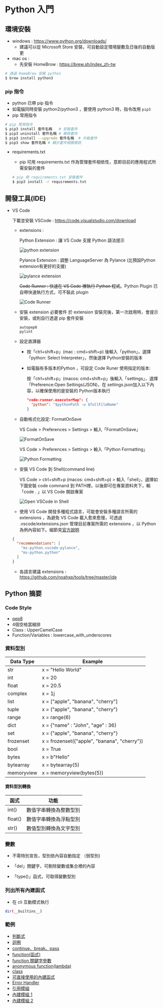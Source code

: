 # Python 入門

## 環境安裝

- windows : <https://www.python.org/downloads/>
  - 建議可以從 Microsoft Store 安裝，可自動設定環境變數及日後的自動版更
- mac os :
  - 先安裝 HomeBrow : <https://brew.sh/index_zh-tw>

```bash
# 透過 HomeBrew 安裝 python
$ brew install python3
```

### pip 指令

- python 已帶 pip 指令
- 如電腦同時安裝 python2/python3 ，要使用 python3 時，指令改用 `pip3`
- pip 常用指令

```bash
# pip 常用指令
$ pip3 install 套件名稱   # 安裝套件
$ pip3 uninstall 套件名稱 # 移除套件
$ pip3 install --upgrade 套件名稱  # 升級套件
$ pip3 show 套件名稱 # 顯示套件相關資訊
```

- requirements.txt

  - pip 可用 requirements.txt 作為管理套件相依性，意即目前的應用程式所需安裝的套件

  ```bash
  # pip 用 requirements.txt 安裝套件
  $ pip3 install -r requirements.txt
  ```


## 開發工具(IDE)

- VS Code

  下載並安裝 VSCode : <https://code.visualstudio.com/download>

  - extensions :

    Python Extension : 讓 VS Code 支援 Python 語法提示

    ![python extension](./docs/python-extension.png)

    Pylance Extension : 調整 LanguageServer 為 Pylance (比預設Python extension有更好的支援)

    ![pylance extension](./docs/pylance-extension.png)

    ~~Code Runner : 快速在 VS Code 裡執行 Python 程式~~。Python Plugin 已自帶快速執行方式，可不裝此 plugin

    ![Code Runner](./docs/code-runner-extension.png)

  - 安裝 extension 必要套件
    於 extension 安裝完後，第一次啟用時，會提示安裝，或則自行透選 pip 套件安裝

    ```docs
    autopep8
    pylint
    ```

  - 設定直譯器

    - 按「ctrl+shift+p」(mac : cmd+shift+p) 後輸入「python」，選擇「python: Select Interpreter」，然後選擇 Python安裝的版本
    - 如電腦有多版本的Python ，可設定 Code Runer 使用指定的版本:

      按「ctrl+shift+p」(macos: cmd+shift+p」後輸入「settings」，選擇「Preference:Open Settings(JSON)，在 settings.json加入以下內容，以確保使用的是安裝的 Python版本執行

      ```JSON
      "code-runner.executorMap": {
        "python": "$pythonPath -u $fullFileName"
      }
      ```

  - 自動格式化設定: FormatOnSave

    VS Code > Preferences > Settings > 輸入「FormatOnSave」

    ![FormatOnSave](./docs/format-on-save.png)

    VS Code > Preferences > Settings > 輸入「Python Formatting」

    ![Python Formatting](./docs/format-autopep8.png)

  - 安裝 VS Code 到 Shell(command line)

    VS Code > ctrl+shift+p (macos: cmd+shift+p) > 輸入「shell」，選擇如下圖安裝 code command 到 PATH裡，以後即可在專案資料夾下，輸「code . 」以 VS Code 開啟專案

    ![Open VSCode in Shell](./docs/shell-open.png)

  - 使用 VS Code 開發多種程式語言，可能會安裝多種語言所需的 extensions ，為避免 VS Code 載入愈來愈慢，可透過 .vscode/extensions.json 管理目前專案所需的 extensions ，以 Python 為例內容如下。細節見[官方說明](https://code.visualstudio.com/docs/editor/extension-gallery#_workspace-recommended-extensions)

  ```json
  {
    "recommendations": [
      "ms-python.vscode-pylance",
      "ms-python.python"
    ]
  }
  ```

  - 各語言建議 extensions : https://github.com/noahxp/tools/tree/master/ide

## Python 摘要

### Code Style

- [pep8](https://www.python.org/dev/peps/pep-0008/)
- 4個空格當縮排
- Class : UpperCamelCase
- Function/Variables : lowercase_with_underscores

### 資料型別

Data Type | Example
----------|--------------------
str | x = "Hello World"
int | x = 20
float | x = 20.5
complex | x = 1j
list | x = ["apple", "banana", "cherry"]
tuple | x = ("apple", "banana", "cherry")
range | x = range(6)
dict | x = {"name" : "John", "age" : 36}
set | x = {"apple", "banana", "cherry"}
frozenset | x = frozenset({"apple", "banana", "cherry"})
bool | x = True
bytes | x = b"Hello"
bytearray | x = bytearray(5)
memoryview | x = memoryview(bytes(5))

#### 資料型別轉換

函式 | 功能
----|-------------------------
int() | 數值字串轉換為整數型別
float() | 數值字串轉換為浮點型別
str() | 數值型別轉換為文字型別

### 變數

- 不需特別宣告，型別依內容自動指定 （弱型別)

- 「del」關鍵字，可刪除變數或集合裡的內容

- 「type()」函式，可取得變數型別

### 列出所有內建函式

- 在 cli 互動模式執行

```bash
dir(__builtins__)
```

### 範例

- [判斷式](./example/condition.py)
- [迴圈](./example/loop.py)
- [continue、break、pass](./example/loop-advanced.py)
- [function(函式)](./example/function.py)
- [function 關鍵字參數](./example/function-keyword-param.py)
- [anonymous function(lambda)](./example/lambda.py)
- [class](./example/class.py)
- [可直接使用的內建函式](https://docs.python.org/zh-tw/3.9/library/functions.html)
- [Error Handler](./example/error-handler.py)
- [引用模組](./example/import.py)
- [內建模組 1](https://docs.python.org/zh-tw/3/tutorial/stdlib.html)
- [內建模組 2](https://docs.python.org/zh-tw/3/tutorial/stdlib2.html)
